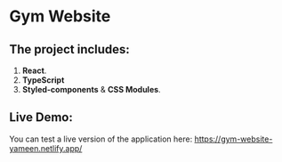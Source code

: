 # Gym Website

## The project includes:

1. **React**.
2. **TypeScript**
3. **Styled-components** & **CSS Modules**.

## Live Demo:

You can test a live version of the application here: https://gym-website-yameen.netlify.app/
